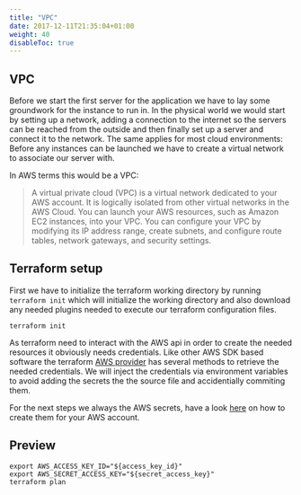 ```yaml
---
title: "VPC"
date: 2017-12-11T21:35:04+01:00
weight: 40
disableToc: true
---
```


## VPC

Before we start the first server for the application we have to lay some groundwork for the instance to run in. In the physical world we would start by setting up a network, adding a connection to the internet so the servers can be reached from the outside and then finally set up a server and connect it to the network.
The same applies for most cloud environments: Before any instances can be launched we have to create a virtual network to associate our server with.

In AWS terms this would be a VPC:

> A virtual private cloud (VPC) is a virtual network dedicated to your AWS account. It is logically isolated from other virtual networks in the AWS Cloud. You can launch your AWS resources, such as Amazon EC2 instances, into your VPC. You can configure your VPC by modifying its IP address range, create subnets, and configure route tables, network gateways, and security settings.



## Terraform setup

First we have to initialize the terraform working directory by running `terraform init` which will initialize the working directory and also download any needed plugins needed to execute our terraform configuration files.

```
terraform init
```

As terraform need to interact with the AWS api in order to create the needed resources it obviously needs credentials. Like other AWS SDK based software the terraform [AWS provider](https://www.terraform.io/docs/providers/aws/) has several methods to retrieve the needed credentials. We will inject the credentials via environment variables to avoid adding the secrets the the source file and accidentially commiting them.

For the next steps we always the AWS secrets, have a look [here](https://docs.aws.amazon.com/general/latest/gr/managing-aws-access-keys.html) on how to create them for your AWS account.

## Preview

```
export AWS_ACCESS_KEY_ID="${access_key_id}"
export AWS_SECRET_ACCESS_KEY="${secret_access_key}"
terraform plan
```
